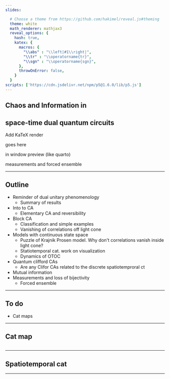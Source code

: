 ```yaml
---
slides:

  # Choose a theme from https://github.com/hakimel/reveal.js#theming
  theme: white
  math_renderer: mathjax3
  reveal_options: {
    hash: true,
    katex: {
      macros: {
        "\\abs" : "\\left|#1\\right|",
        "\\tr" : "\\operatorname{tr}",
        "\\sgn" : "\\operatorname{sgn}",
      },
      throwOnError: false,
    }
  }
scripts: ['https://cdn.jsdelivr.net/npm/p5@1.6.0/lib/p5.js']
---
```


## Chaos and Information in 
## space-time dual quantum circuits

Add KaTeX render

goes here

in window preview (like quarto)

measurements and forced ensemble

---

## Outline

- Reminder of dual unitary phenomenology
  - Summary of results
- Into to CA
  - Elementary CA and reversibility
- Block CA
  - Classification and simple examples
  - Vanishing of correlations off light cone
- Models with continuous state space
  - Puzzle of Krajnik Prosen model. Why don't correlations vanish inside light cone?
  - Statiotemporal cat. work on visualization
  - Dynamics of OTOC
- Quantum clifford CAs
  - Are any Clifor CAs related to the discrete spatiotemproral ct
- Mutual information
- Measurements and loss of bijectivity
  - Forced ensemble 

---
  

## To do

- Cat maps

---

## Cat map

<script type="module">
import catMap from "./assets/cat.js"
const catMapSketch = new p5(catMap, "cat map")
Reveal.on( 'slidechanged', event => {
  if (!!event.currentSlide.querySelector("#cat-map")) {
    catMapSketch.loop()
  }
  else {
    catMapSketch.noLoop()
  }
} );
</script>

<figure align="center">
<div id="cat map" style="display: inline-block"></div>
</figure>

---

## Spatiotemporal cat



---

